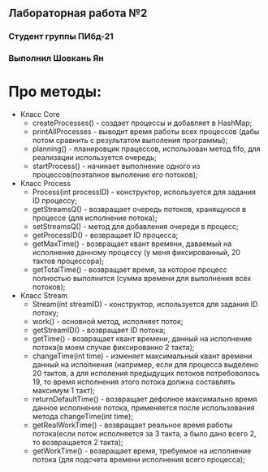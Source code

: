 ## Лабораторная работа №2
### Студент группы ПИбд-21
### Выполнил Шовкань Ян
# Про методы:
* Класс Core
    * createProcesses() - создает процессы и добавляет в HashMap;
    * printAllProcesses - выводит время работы всех процессов (дабы потом сравнить с результатом выполения программы);
    * planning() - планировцик працессов, использован метод fifo, для реализации используется очередь; 
    * startProcess() - начинает выполнение одного из процессов(поэтапное выполение его потоков);
* Класс Process
    * Process(int processID) - конструктор, используется для задания ID процессу;
    * getStreamsQ() - возвращает очередь потоков, хранящуюся в процессе (для исполнение потока);
    * setStreamsQ() - метод для добавления очереди в процесс; 
    * getProcessID() - возвращает ID процесса;
    * getMaxTime() - возвращает квант времени, даваемый на исполнение данному процессу (у меня фиксированный, 20 тактов процессора);
    * getTotalTime() - возвращает время, за которое процесс полностью выполнится (сумма времени для выполнения всех потоков);
* Класс Stream
    * Stream(int streamID) - конструктор, используется для задания ID потоку;
    * work() - основной метод, исполняет поток;
    * getStreamID() - возвращает ID потока;
    * getTime() - возвращает квант времени, данный на исполнение потока(в моем случае фиксированно 2 такта);
    * changeTime(int time) - изменяет максимальный квант времени данный на исполнения (например, если для процесса выделено 20 тактов, а для исполения предыдущих потоков потребоволось 19, то время исполнения этого потока должна составлять максимум 1 такт); 
    * returnDefaultTime() - возвращает дефолное максимально время данное исполнение потока, применяется после использования метода changeTime(int time);
    * getRealWorkTime() - возвращает реальное время работы потока(если поток исполняется за 3 такта, а было дано всего 2, то возвращается 2 такта);
    * getWorkTime() - возвращает время, требуемое на исполнение потока (для подсчета времени исполнения всего процесса); 